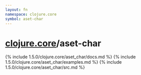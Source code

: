 ```yaml
---
layout: fn
namespace: clojure.core
symbol: aset-char
---
```


# [clojure.core](../)/aset-char

{% include 1.5.0/clojure.core/aset_char/docs.md %}
{% include 1.5.0/clojure.core/aset_char/examples.md %}
{% include 1.5.0/clojure.core/aset_char/src.md %}

